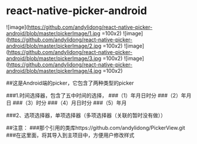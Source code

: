 # react-native-picker-android

![image](https://github.com/andylidong/react-native-picker-android/blob/master/pickerImage/1.jpg =100x2)
![image](https://github.com/andylidong/react-native-picker-android/blob/master/pickerImage/2.jpg =100x2)
![image](https://github.com/andylidong/react-native-picker-android/blob/master/pickerImage/3.jpg =100x2)
![image](https://github.com/andylidong/react-native-picker-android/blob/master/pickerImage/4.jpg =100x2)

##这是Android端的picker，它包含了两种类型的picker

###1.时间选择器，包含了五中时间的选择，
###（1）年月日时分
###（2）年月日
###（3）时分
###（4）月日时分
###（5）年月

###2、选项选择器，单项选择器（多项选择器（关联的暂时没有做））

##注意：
###那个引用的类库https://github.com/andylidong/PickerView.git
###在这里面，将其导入到主项目中，方便用户修改样式



